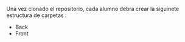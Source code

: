 
Una vez clonado el repositorio, cada alumno debrá crear la siguinete estructura de carpetas :

- Back
- Front
